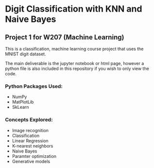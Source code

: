 # Digit Classification with KNN and Naive Bayes

## Project 1 for W207 (Machine Learning)

This is a classification, machine learning course project that uses the MNIST digit dataset. 

The main deliverable is the jupyter notebook or html page, however a python file is also included in this repository if you wish to only view the code.

### Python Packages Used:
* NumPy
* MatPlotLib
* SkLearn

### Concepts Explored:
* Image recognition
* Classification
* Linear Regression
* K-nearest neighbors
* Naive Bayes
* Paramter optimization
* Generative models